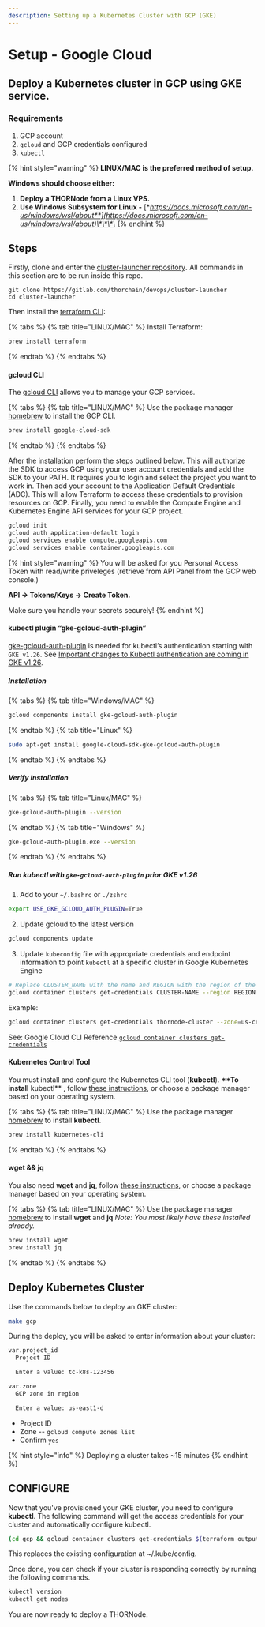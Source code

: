 ```yaml
---
description: Setting up a Kubernetes Cluster with GCP (GKE)
---
```


# Setup - Google Cloud

## **Deploy a Kubernetes cluster in GCP using GKE service.**

### **Requirements**

1. GCP account
2. `gcloud` and GCP credentials configured
3. `kubectl`

{% hint style="warning" %}
**LINUX/MAC is the preferred method of setup.**

**Windows should choose either:**

1. **Deploy a THORNode from a Linux VPS.**
2. **Use Windows Subsystem for Linux -** [**https://docs.microsoft.com/en-us/windows/wsl/about**](https://docs.microsoft.com/en-us/windows/wsl/about)\*\*\*\*
{% endhint %}

## **Steps**

Firstly, clone and enter the [cluster-launcher repository](https://gitlab.com/thorchain/devops/cluster-launcher)**.** All commands in this section are to be run inside this repo.

```text
git clone https://gitlab.com/thorchain/devops/cluster-launcher
cd cluster-launcher
```

Then install the [terraform CLI](https://www.terraform.io):

{% tabs %}
{% tab title="LINUX/MAC" %}
Install Terraform:

```bash
brew install terraform
```
{% endtab %}
{% endtabs %}

#### **gcloud CLI**

The [gcloud CLI](https://cloud.google.com/sdk/docs/install) allows you to manage your GCP services.

{% tabs %}
{% tab title="LINUX/MAC" %}
Use the package manager [homebrew](https://formulae.brew.sh/) to install the GCP CLI.

```bash
brew install google-cloud-sdk
```
{% endtab %}
{% endtabs %}

After the installation perform the steps outlined below. This will authorize the SDK to access GCP using your user account credentials and add the SDK to your PATH. It requires you to login and select the project you want to work in. Then add your account to the Application Default Credentials \(ADC\). This will allow Terraform to access these credentials to provision resources on GCP. Finally, you need to enable the Compute Engine and Kubernetes Engine API services for your GCP project.

```bash
gcloud init
gcloud auth application-default login
gcloud services enable compute.googleapis.com
gcloud services enable container.googleapis.com
```

{% hint style="warning" %}
You will be asked for you Personal Access Token with read/write priveleges \(retrieve from API Panel from the GCP web console.\)

**API -&gt; Tokens/Keys -&gt; Create Token.**

Make sure you handle your secrets securely!
{% endhint %}

#### **kubectl plugin “gke-gcloud-auth-plugin”**

[gke-gcloud-auth-plugin](https://cloud.google.com/sdk/docs/install) is needed for kubectl’s authentication starting with `GKE v1.26`. See [Important changes to Kubectl authentication are coming in GKE v1.26](https://cloud.google.com/blog/products/containers-kubernetes/kubectl-auth-changes-in-gke?hl=en).

##### Installation

{% tabs %}
{% tab title="Windows/MAC" %}
```bash
gcloud components install gke-gcloud-auth-plugin
```
{% endtab %}
{% tab title="Linux" %}
```bash
sudo apt-get install google-cloud-sdk-gke-gcloud-auth-plugin
```
{% endtab %}
{% endtabs %}

##### Verify installation

{% tabs %}
{% tab title="Linux/MAC" %}
```bash
gke-gcloud-auth-plugin --version
```
{% endtab %}
{% tab title="Windows" %}
```bash
gke-gcloud-auth-plugin.exe --version
```
{% endtab %}
{% endtabs %}

##### Run kubectl with `gke-gcloud-auth-plugin` prior GKE v1.26

1. Add to your `~/.bashrc` or `./zshrc`

```bash
export USE_GKE_GCLOUD_AUTH_PLUGIN=True
```

2. Update gcloud to the latest version

```bash
gcloud components update
```

3. Update `kubeconfig` file with appropriate credentials and endpoint information to point `kubectl` at a specific cluster in Google Kubernetes Engine

```bash
# Replace CLUSTER_NAME with the name and REGION with the region of the cluster
gcloud container clusters get-credentials CLUSTER-NAME --region REGION
```

Example:

```bash
gcloud container clusters get-credentials thornode-cluster --zone=us-central1-f
```

See: Google Cloud CLI Reference [`gcloud container clusters get-credentials`](https://cloud.google.com/sdk/gcloud/reference/container/clusters/get-credentials)

#### Kubernetes Control Tool

You must install and configure the Kubernetes CLI tool \(**kubectl**\). **\*\*To install** kubectl\*\* , follow [these instructions](https://kubernetes.io/docs/tasks/tools/install-kubectl/), or choose a package manager based on your operating system.

{% tabs %}
{% tab title="LINUX/MAC" %}
Use the package manager [homebrew](https://formulae.brew.sh/) to install **kubectl**.

```bash
brew install kubernetes-cli
```
{% endtab %}
{% endtabs %}

#### **wget && jq**

You also need **wget** and **jq**, follow [these instructions](https://www.gnu.org/software/wget/), or choose a package manager based on your operating system.

{% tabs %}
{% tab title="LINUX/MAC" %}
Use the package manager [homebrew](https://formulae.brew.sh/) to install **wget** and **jq** _Note: You most likely have these installed already._

```bash
brew install wget
brew install jq
```
{% endtab %}
{% endtabs %}

## **Deploy Kubernetes Cluster**

Use the commands below to deploy an GKE cluster:

```bash
make gcp
```

During the deploy, you will be asked to enter information about your cluster:

```bash
var.project_id
  Project ID

  Enter a value: tc-k8s-123456

var.zone
  GCP zone in region

  Enter a value: us-east1-d
```

* Project ID
* Zone -- `gcloud compute zones list`
* Confirm `yes`

{% hint style="info" %}
Deploying a cluster takes ~15 minutes
{% endhint %}

## CONFIGURE

Now that you've provisioned your GKE cluster, you need to configure **kubectl**. The following command will get the access credentials for your cluster and automatically configure kubectl.

```bash
(cd gcp && gcloud container clusters get-credentials $(terraform output cluster_name) --zone $(terraform output zone))
```

This replaces the existing configuration at ~/.kube/config.

Once done, you can check if your cluster is responding correctly by running the following commands.

```bash
kubectl version
kubectl get nodes
```

You are now ready to deploy a THORNode.
